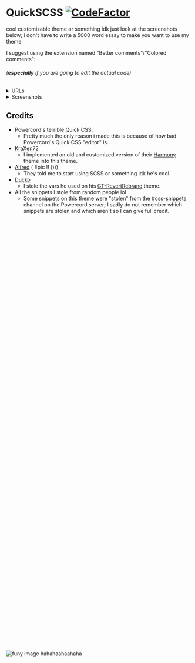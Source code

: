 # QuickSCSS [![CodeFactor](https://www.codefactor.io/repository/github/wathhr/quickscss/badge?s=5f2850cfa164e62ecf2eaa497b0a075cf28b67cf)](https://www.codefactor.io/repository/github/wathhr/quickscss)

cool customizable theme or something idk just look at the screenshots below; i don't have to write a 5000 word essay to make you want to use my theme

I suggest using the extension named "Better comments"/"Colored comments":
###### (**especially** if you are going to edit the actual code)

<details><summary>URLs</summary>﻿<!-- ZWS here -->

- [VSCode](https://marketplace.visualstudio.com/items?itemName=aaron-bond.better-comments)
- [Sublime text](https://packagecontrol.io/packages/Colored%20Comments)
- [Atom](https://github.com/AndrewKralovec/atom-better-comments)

###### If your text editor is not listed, the extension probably has not been ported over to it

</details>

<details><summary>Screenshots</summary>﻿<!-- ZWS here -->

Titlebar
![Titlebar](./screenshots/titlebar.png)

Friend list

![Friend-list](./screenshots/friend-list.png)

Stage Discovery tab

![Stage-Discovery-tab](./screenshots/stage-discovery.png)

Nitro tab

![Nitro-Tab](./screenshots/nitro-tab.png)

User popout

![User-Popout](./screenshots/user-popout.png)

Connection backgrounds

![Connection-backgrounds](./screenshots/connections-backgrounds.gif)

</details>

## Credits

- Powercord's terrible Quick CSS.
  - Pretty much the only reason i made this is because of how bad Powercord's Quick CSS "editor" is.
- [KraXen72](https://github.com/KraXen72)
  - I implemented an old and customized version of their [Harmony](https://github.com/KraXen72/harmony-discord/) theme into this theme.
- [Alfred](https://www.youtube.com/watch?v=NWD7iqtOJSE) ( Epic !! ))))
  - They told me to start using SCSS or something idk he's cool.
- [Ducko](https://github.com/CanadaHonk)
  - I stole the vars he used on his [GT-RevertRebrand](https://github.com/Goose-Nest/GT-RevertRebrand) theme.
- All the snippets I stole from random people lol
  - Some snippets on this theme were "stolen" from the [#css-snippets](https://canary.discord.com/channels/538759280057122817/755005803303403570/) channel on the Powercord server; I sadly do not remember which snippets are stolen and which aren't so I can give full credit.

<br><br><br><br><br><br><br><br><br><br><br><br><br><br><br><br><br><br><br><br><br><br><br><br><br><br><br><br><br><br><br><br><br><br><br><br><br><br><br><br><br><br><br><br><br><br><br><br><br><br><br><br><br><br><br><br><br><br><br><br><br><br><br><br><br><br><br><br><br>
![funy image hahahaahaahaha](https://svg-banners.vercel.app/api?type=origin&text1=amognsu&text2=haha%20funy&width=1337&height=420)
